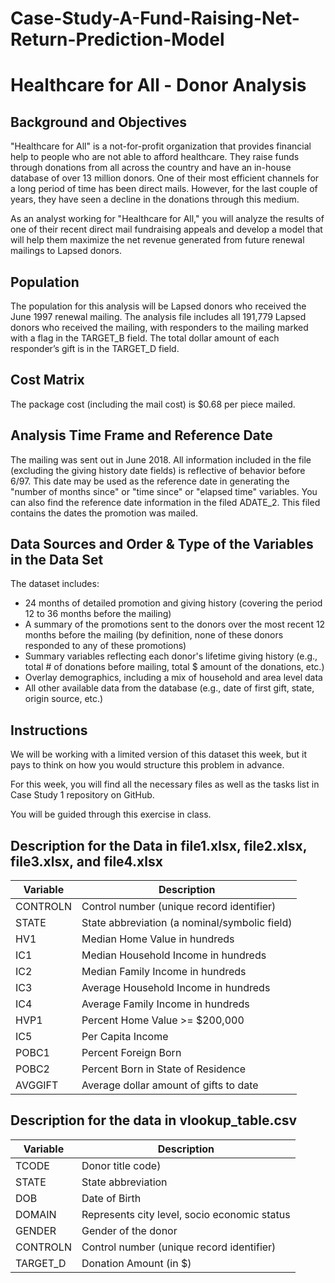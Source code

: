 # Case-Study-A-Fund-Raising-Net-Return-Prediction-Model

# Healthcare for All - Donor Analysis

## Background and Objectives

"Healthcare for All" is a not-for-profit organization that provides financial help to people who are not able to afford healthcare. They raise funds through donations from all across the country and have an in-house database of over 13 million donors. One of their most efficient channels for a long period of time has been direct mails. However, for the last couple of years, they have seen a decline in the donations through this medium.

As an analyst working for "Healthcare for All," you will analyze the results of one of their recent direct mail fundraising appeals and develop a model that will help them maximize the net revenue generated from future renewal mailings to Lapsed donors.

## Population

The population for this analysis will be Lapsed donors who received the June 1997 renewal mailing. The analysis file includes all 191,779 Lapsed donors who received the mailing, with responders to the mailing marked with a flag in the TARGET_B field. The total dollar amount of each responder’s gift is in the TARGET_D field.

## Cost Matrix

The package cost (including the mail cost) is $0.68 per piece mailed.

## Analysis Time Frame and Reference Date

The mailing was sent out in June 2018. All information included in the file (excluding the giving history date fields) is reflective of behavior before 6/97. This date may be used as the reference date in generating the "number of months since" or "time since" or "elapsed time" variables. You can also find the reference date information in the filed ADATE_2. This filed contains the dates the promotion was mailed.

## Data Sources and Order & Type of the Variables in the Data Set

The dataset includes:

- 24 months of detailed promotion and giving history (covering the period 12 to 36 months before the mailing)
- A summary of the promotions sent to the donors over the most recent 12 months before the mailing (by definition, none of these donors responded to any of these promotions)
- Summary variables reflecting each donor's lifetime giving history (e.g., total # of donations before mailing, total $ amount of the donations, etc.)
- Overlay demographics, including a mix of household and area level data
- All other available data from the database (e.g., date of first gift, state, origin source, etc.)

## Instructions

We will be working with a limited version of this dataset this week, but it pays to think on how you would structure this problem in advance.

For this week, you will find all the necessary files as well as the tasks list in Case Study 1 repository on GitHub.

You will be guided through this exercise in class.

## Description for the Data in file1.xlsx, file2.xlsx, file3.xlsx, and file4.xlsx

| Variable | Description |
|----------|-------------|
| CONTROLN | Control number (unique record identifier) |
| STATE    | State abbreviation (a nominal/symbolic field) |
| HV1      | Median Home Value in hundreds |
| IC1      | Median Household Income in hundreds |
| IC2      | Median Family Income in hundreds |
| IC3      | Average Household Income in hundreds |
| IC4      | Average Family Income in hundreds |
| HVP1     | Percent Home Value >= $200,000 |
| IC5      | Per Capita Income |
| POBC1    | Percent Foreign Born |
| POBC2    | Percent Born in State of Residence |
| AVGGIFT  | Average dollar amount of gifts to date |

## Description for the data in vlookup_table.csv


| Variable | Description |
|----------|-------------|
| TCODE    | Donor title code)  |
| STATE    | State abbreviation |
| DOB      | Date of Birth                       |
| DOMAIN   | Represents city level, socio economic status |
| GENDER   | Gender of the donor |
| CONTROLN | Control number (unique record identifier) |
| TARGET_D | Donation Amount (in $)|
